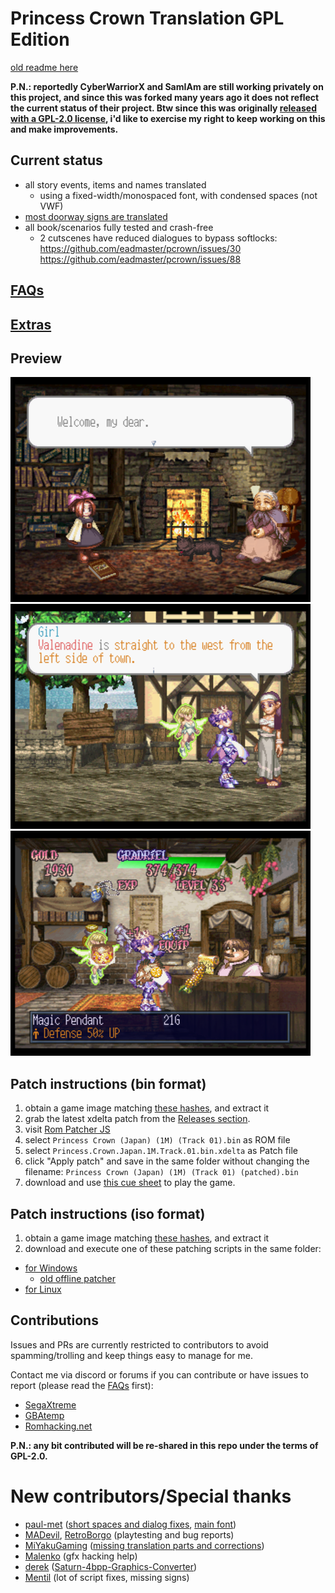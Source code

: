 
# Princess Crown Translation GPL Edition

[old readme here](readme.txt.old)

**P.N.: reportedly CyberWarriorX and SamIAm are still working privately on this project, and since this was forked many years ago it does not reflect the current status of their project.
Btw since this was originally [released with a GPL-2.0 license](https://github.com/eadmaster/pcrown/blob/master/LICENSE), i'd like to exercise my right to keep working on this and make improvements.**


## Current status

 - all story events, items and names translated
   - using a fixed-width/monospaced font, with condensed spaces (not VWF)
 - [most doorway signs are translated](https://github.com/eadmaster/pcrown/issues/5)
 - all book/scenarios fully tested and crash-free
   - 2 cutscenes have reduced dialogues to bypass softlocks: https://github.com/eadmaster/pcrown/issues/30  https://github.com/eadmaster/pcrown/issues/88


## [FAQs](https://github.com/eadmaster/pcrown/wiki/FAQs)


## [Extras](https://github.com/eadmaster/pcrown/wiki/Extras)


## Preview

![demo1](shots/demo1.png)  ![demo2](shots/demo2.png)  ![demo3](shots/demo3.png)


## Patch instructions (bin format)

1. obtain a game image matching [these hashes](http://redump.org/disc/4901/), and extract it
2. grab the latest xdelta patch from the [Releases section](https://github.com/eadmaster/pcrown/releases/latest/download/Princess.Crown.Japan.1M.Track.01.bin.xdelta).
3. visit [Rom Patcher JS](https://www.marcrobledo.com/RomPatcher.js/)
4. select `Princess Crown (Japan) (1M) (Track 01).bin` as ROM file
5. select `Princess.Crown.Japan.1M.Track.01.bin.xdelta` as Patch file
6. click "Apply patch" and save in the same folder without changing the filename: `Princess Crown (Japan) (1M) (Track 01) (patched).bin`
7. download and use [this cue sheet](https://github.com/eadmaster/pcrown/blob/master/src/buildcd/Princess%20Crown%20(Japan)%20(1M)%20(English).cue) to play the game.


## Patch instructions (iso format)

1. obtain a game image matching [these hashes](http://redump.org/disc/4901/), and extract it
2. download and execute one of these patching scripts in the same folder:
 
  - [for Windows](https://raw.githubusercontent.com/eadmaster/pcrown/refs/heads/master/src/buildcd/_patch_eng.bat)
    - [old offline patcher](https://github.com/eadmaster/pcrown/releases/download/v0.3/Princess.Crown.ez.Windows.patching.script.zip)
  - [for Linux](https://raw.githubusercontent.com/eadmaster/pcrown/refs/heads/master/src/buildcd/_patch_eng.sh)


## Contributions
 
Issues and PRs are currently restricted to contributors to avoid spamming/trolling and keep things easy to manage for me.

Contact me via discord or forums if you can contribute or have issues to report (please read the [FAQs](https://github.com/eadmaster/pcrown/wiki/FAQs) first):

 - [SegaXtreme](https://segaxtreme.net/members/eadmaster.30323/)
 - [GBAtemp](https://gbatemp.net/members/eadmaster.52646/)
 - [Romhacking.net](https://www.romhacking.net/forum/index.php?action=profile;u=13104)

**P.N.: any bit contributed will be re-shared in this repo under the terms of GPL-2.0.**


# New contributors/Special thanks

 - [paul-met](https://github.com/paul-met) ([short spaces and dialog fixes](https://github.com/eadmaster/pcrown/issues/1), [main font](https://github.com/eadmaster/pcrown/issues/98))
 - [MADevil](https://www.twitch.tv/madevil/), [RetroBorgo](https://www.twitch.tv/retroborgo/)  (playtesting and bug reports)
 - [MiYakuGaming](https://github.com/MiYakuGaming/) ([missing translation parts and corrections](https://github.com/eadmaster/pcrown/issues/4))
 - [Malenko](https://segaxtreme.net/members/malenko.22808/) (gfx hacking help)
 - [derek](https://github.com/DerekPascarella) ([Saturn-4bpp-Graphics-Converter](https://github.com/DerekPascarella/Saturn-4bpp-Graphics-Converter/))
 - [Mentil](https://github.com/mentill) (lot of script fixes, missing signs)
 